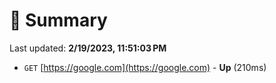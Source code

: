 # 📖 Summary
Last updated: **2/19/2023, 11:51:03 PM**

- `GET` [https://google.com](https://google.com) - **Up** (210ms)
